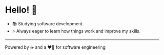 # Hello! 👋
- 📚 Studying software development.
- ⚡ Always eager to learn how things work and improve my skills.
---

Powered by ☕ and a ❤️‍🔥 for software engineering



